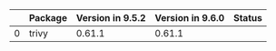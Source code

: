 <!-- markdown-link-check-disable -->

|    | Package   | Version in 9.5.2   | Version in 9.6.0   | Status   |
|---:|:----------|:-------------------|:-------------------|:---------|
|  0 | trivy     | 0.61.1             | 0.61.1             |          |